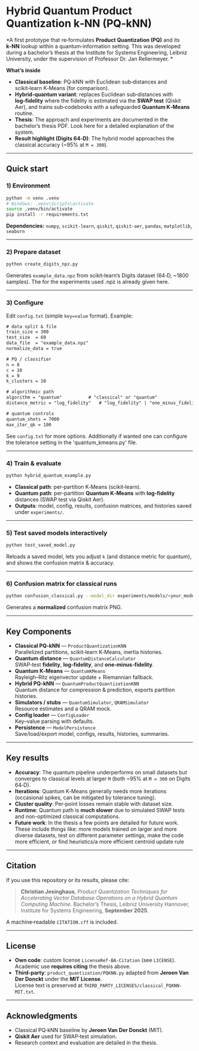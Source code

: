 # Hybrid Quantum Product Quantization k‑NN (PQ‑kNN)

*A first prototype that re‑formulates **Product Quantization (PQ)** and its **k‑NN** lookup within a quantum‑information setting. This was developed during a bachelor’s thesis at the Institute for Systems Engineering, Leibniz University, under the supervision of Professor Dr. Jan Rellermeyer. *

**What’s inside**

- **Classical baseline**: PQ‑kNN with Euclidean sub‑distances and scikit‑learn K‑Means (for comparison).
- **Hybrid‑quantum variant**: replaces Euclidean sub‑distances with **log‑fidelity** where the fidelity is estimated via the **SWAP test** (Qiskit Aer), and trains sub‑codebooks with a safeguarded **Quantum K‑Means** routine.
- **Thesis**: The approach and experiments are documented in the bachelor’s thesis PDF. Look here for a detailed explanation of the system.
- **Result highlight (Digits 64‑D)**: The hybrid model approaches the classical accuracy (~95% at `M = 300`).

---

## Quick start

### 1) Environment

~~~bash
python -m venv .venv
# Windows: .venv\Scripts\activate
source .venv/bin/activate
pip install -r requirements.txt
~~~

**Dependencies:** `numpy`, `scikit-learn`, `qiskit`, `qiskit-aer`, `pandas`, `matplotlib`, `seaborn`

---

### 2) Prepare dataset

~~~bash
python create_digits_npz.py
~~~

Generates `example_data.npz` from scikit‑learn’s Digits dataset (64‑D, ~1800 samples). The for the experiments used .npz is already given here.

---

### 3) Configure

Edit `config.txt` (simple `key=value` format). Example:

~~~txt
# data split & file
train_size = 300
test_size  = 60
data_file  = "example_data.npz"
normalize_data = true

# PQ / classifier
n = 8
c = 10
k = 9
k_clusters = 10

# algorithmic path
algorithm = "quantum"          # "classical" or "quantum"
distance_metric = "log_fidelity"   # "log_fidelity" | "one_minus_fidelity" | "swap_test" | "1-f" | "lf" | "logf" | "omf"

# quantum controls
quantum_shots = 7000
max_iter_qk = 100
~~~

See `config.txt` for more options.
Additionally if wanted one can configure the tolerance setting in the 'quantum_kmeans.py' file.

---

### 4) Train & evaluate

~~~bash
python hybrid_quantum_example.py
~~~

- **Classical path**: per‑partition K‑Means (scikit‑learn).
- **Quantum path**: per‑partition **Quantum K‑Means** with **log‑fidelity** distances (SWAP test via Qiskit Aer).
- **Outputs**: model, config, results, confusion matrices, and histories saved under `experiments/`.

---

### 5) Test saved models interactively

~~~bash
python test_saved_model.py
~~~

Reloads a saved model, lets you adjust `k` (and distance metric for quantum), and shows the confusion matrix & accuracy.

---

### 6) Confusion matrix for classical runs

~~~bash
python confusion_classical.py --model_dir experiments/models/<your_model_dir>
~~~

Generates a **normalized** confusion matrix PNG.

---

## Key Components

- **Classical PQ‑kNN** — `ProductQuantizationKNN`  
  Parallelized partitions, scikit‑learn K‑Means, inertia histories.
- **Quantum distance** — `QuantumDistanceCalculator`  
  SWAP‑test **fidelity**, **log‑fidelity**, and **one‑minus‑fidelity**.
- **Quantum K‑Means** — `QuantumKMeans`  
  Rayleigh–Ritz eigenvector update + Riemannian fallback.
- **Hybrid PQ‑kNN** — `QuantumProductQuantizationKNN`  
  Quantum distance for compression & prediction, exports partition histories.
- **Simulators / stubs** — `QuantumSimulator`, `QRAMSimulator`  
  Resource estimates and a QRAM mock.
- **Config loader** — `ConfigLoader`  
  Key–value parsing with defaults.
- **Persistence** — `ModelPersistence`  
  Save/load/export model, configs, results, histories, summaries.

---

## Key results

- **Accuracy**: The quantum pipeline underperforms on small datasets but converges to classical levels at larger `M` (both ~95% at `M = 300` on Digits 64‑D).  
- **Iterations**: Quantum K‑Means generally needs more iterations (occasional spikes, can be mitigated by tolerance tuning).  
- **Cluster quality**: Per‑point losses remain stable with dataset size.  
- **Runtime**: Quantum path is **much slower** due to simulated SWAP tests and non-optimized classical computations.
- **Future work**: In the thesis a few points are detailed for future work. These include things like: more models trained on larger and more diverse datasets, test on different parameter settings, make the code more efficient, or find heuristics/a more efficient centroid update rule  

---



## Citation

If you use this repository or its results, please cite:

> **Christian Jesinghaus**, *Product Quantization Techniques for Accelerating Vector Database Operations on a Hybrid Quantum Computing Machine*. Bachelor’s Thesis, Leibniz University Hannover, Institute for Systems Engineering, **September 2025**.

A machine‑readable `CITATION.cff` is included.

---

## License

- **Own code**: custom license `LicenseRef-BA-Citation` (see `LICENSE`). Academic use **requires citing** the thesis above.  
- **Third‑party**: `product_quantization/PQKNN.py` adapted from **Jeroen Van Der Donckt** under the **MIT License**.  
  License text is preserved at `THIRD_PARTY_LICENSES/classical_PQKNN-MIT.txt`.

---

## Acknowledgments

- Classical PQ‑kNN baseline by **Jeroen Van Der Donckt** (MIT).  
- **Qiskit Aer** used for SWAP‑test simulation.  
- Research context and evaluation are detailed in the thesis.
